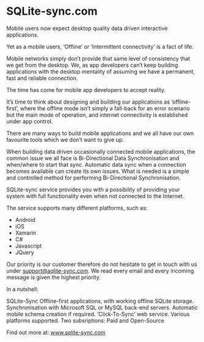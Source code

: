 SQLite-sync.com
===============

Mobile users now expect desktop quality data driven interactive applications.
 
Yet as a mobile users, ‘Offline’ or ‘Intermittent connectivity’ is a fact of life.
 
Mobile networks simply don’t provide that same level of consistency that we get from the desktop. We, as app developers can’t keep building applications with the desktop mentality of assuming we have a permanent, fast and reliable connection.
 
The time has come for mobile app developers to accept reality.
 
It’s time to think about designing and building our applications as ‘offline-first’, where the offline mode isn’t simply a fall-back for an error scenario but the main mode of operation, and internet connectivity is established under app control.
 
There are many ways to build mobile applications and we all have our own favourite tools which we don’t want to give up.
 
When building data driven occasionally connected mobile applications, the common issue we all face is Bi-Directional Data Synchronisation and when/where to start that sync. Automatic data sync when a connection becomes available can create its own issues. What is needed is a simple and controlled method for performing Bi-Directional Synchronisation.

SQLite-sync service provides you with a possibility of providing your system with full functionality even when not connected to the Internet.

The service supports many different platforms, such as:

- Android
- iOS
- Xamarin
- C#
- Javascript
- JQuery

Our priority is our customer therefore do not hesitate to get in touch with us under support@aqlite-sync.com. We read every email and every incoming message is given the highest priority. 

In a nutshell:

SQLite-Sync
Offline-first applications, with working offline SQLite storage.
Synchronisation with Microsoft SQL or MySQL back-end servers.
Automatic mobile schema creation if required.
‘Click-To-Sync’ web service.
Various platforms supported.
Two subsriptions: Paid and Open-Source

Find out more at: www.sqlite-sync.com

